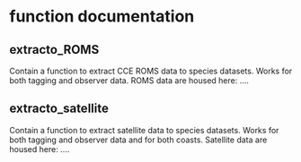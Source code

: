 # function documentation

## extracto_ROMS 
Contain a function to extract CCE ROMS data to species datasets. Works for both tagging and observer data.  ROMS data are housed here: ....

## extracto_satellite 
Contain a function to extract satellite data to species datasets. Works for both tagging and observer data and for both coasts.  Satellite data are housed here: ....
